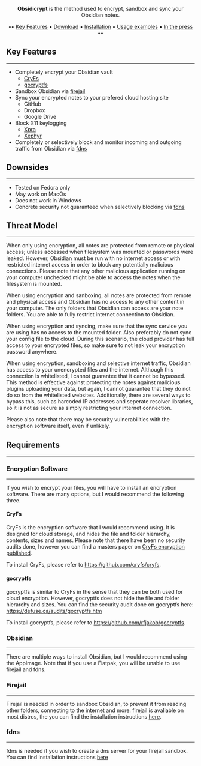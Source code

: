 <p align="center"><strong>Obsidicrypt</strong> is the method used to encrypt, sandbox and sync your Obsidian notes.</p>

<p align="center">•• <a href="#key-features">Key Features</a> • <a href="#download">Download</a> • <a href="#installation">Installation</a> • <a href="#opensnitch-in-action">Usage examples</a> • <a href="#in-the-press">In the press</a> ••</p>

## Key Features

---

- Completely encrypt your Obsidian vault
    - [CryFs](https://github.com/cryfs/cryfs)
    - [gocryptfs](https://github.com/rfjakob/gocryptfs)
- Sandbox Obsidian via [firejail](https://github.com/netblue30/firejail)
- Sync your encrypted notes to your prefered cloud hosting site
    - GitHub
    - Dropbox
    - Google Drive
- Block X11 keylogging
    - [Xpra](https://github.com/Xpra-org/xpra)
    - [Xephyr](https://wiki.archlinux.org/title/Xephyr)
- Completely or selectively block and monitor incoming and outgoing traffic from Obsidian via [fdns](https://github.com/netblue30/fdns)

## Downsides

---

- Tested on Fedora only
- May work on MacOs
- Does not work in Windows
- Concrete security not guaranteed when selectively blocking via [fdns](https://github.com/netblue30/fdns)

## Threat Model

---

When only using encryption, all notes are protected from remote or physical access; unless accessed when filesystem was mounted or passwords were leaked. However, Obsidian must be run with no internet access or with restricted internet access in order to block any potentially malicious connections. Please note that any other malicious application running on your computer unchecked might be able to access the notes when the filesystem is mounted.

When using encryption and sanboxing, all notes are protected from remote and physical access and Obsidian has no access to any other content in your computer. The only folders that Obsidian can access are your note folders. You are able to fully restrict internet connection to Obsidian.

When using encryption and syncing, make sure that the sync service you are using has no access to the mounted folder. Also preferably do not sync your config file to the cloud. During this scenario, the cloud provider has full access to your encrypted files, so make sure to not leak your encryption password anywhere.

When using encryption, sandboxing and selective internet traffic, Obsidian has access to your unencrypted files and the internet. Although this connection is whitelisted, I cannot guarantee that it cannot be bypassed. This method is effective against protecting the notes against malicious plugins uploading your data, but again, I cannot guarantee that they do not do so from the whitelisted websites. Additionally, there are several ways to bypass this, such as harcoded IP addresses and seperate resolver libraries, so it is not as secure as simply restricting your internet connection.

Please also note that there may be security vulnerabilities with the encryption software itself, even if unlikely.

## Requirements

---

### Encryption Software

---

If you wish to encrypt your files, you will have to install an encryption software. There are many options, but I would recommend the following three.

#### CryFs
CryFs is the encryption software that I would recommend using. It is designed for cloud storage, and hides the file and folder hierarchy, contents, sizes and names. Please note that there have been no security audits done, however you can find a masters paper on [CryFs encryption published](https://www.cryfs.org/cryfs_mathesis.pdf).

To install CryFs, please refer to https://github.com/cryfs/cryfs.

#### gocryptfs
gocryptfs is similar to CryFs in the sense that they can be both used for cloud encryption. However, gocryptfs does not hide the file and folder hierarchy and sizes. You can find the security audit done on gocryptfs here: https://defuse.ca/audits/gocryptfs.htm

To install gocryptfs, please refer to https://github.com/rfjakob/gocryptfs.

### Obsidian

---

There are multiple ways to install Obsidian, but I would recommend using the AppImage. Note that if you use a Flatpak, you will be unable to use firejail and fdns.

### Firejail

---

Firejail is needed in order to sandbox Obsidian, to prevent it from reading other folders, connecting to the internet and more. firejail is avaliable on most distros, the you can find the installation instructions [here](https://github.com/netblue30/firejail).


### fdns

---

fdns is needed if you wish to create a dns server for your firejail sandbox. You can find installation instructions [here](https://github.com/netblue30/fdns)



